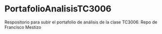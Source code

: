 # PortafolioAnalisisTC3006
Respositorio para subir el portafolio de análisis de la clase TC3006. Repo de Francisco Mestizo
